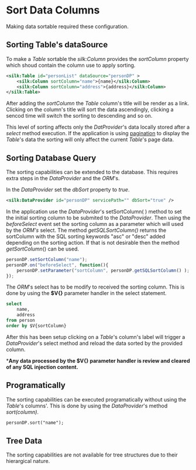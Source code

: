 # Sort Data Columns

Making data sortable required these configuration.

## Sorting Table's dataSource

To make a *Table* sortable the *silk:Column* provides the *sortColumn* property which shoud contain the column use to apply sorting.

```xml
<silk:Table id="personList" dataSource="personDP" >
	<silk:Column sortColumn="name">{name}</silk:Column>
	<silk:Column sortColumn="address">{address}</silk:Column>
</silk:Table>
```

After adding the *sortColumn* the *Table* column's title will be render as a link. Clicking on the column's title will sort the data ascendingly, clicking a sencod time will switch the sorting to descending and so on.

This level of sorting affects only the *DatProvider*'s data locally stored after a *select* method execution. If the application is using [pagination](pagination.md) to display the *Table*'s data the sorting will only affect the current *Table*'s page data.

## Sorting Database Query

The sorting capabilities can be extended to the database. This requires extra steps in the *DataProvider* and the *ORM*'s.

In the *DataProvider* set the *dbSort* property to *true*.

```xml
<silk:DataProvider id="personDP" servicePath="" dbSort="true" />
```

In the application use the *DataProvider*'s setSortColumn( ) method to set the initial sorting column to be submited to the *DataProvider*. Then using the *beforeSelect* event set the sorting column as a parameter which will used by the *ORM's* select. The method *getSQLSortColumn()* returns the sortColumn with the SQL sorting keywords "asc" or "desc" added depending on the sorting action. If that is not desirable then the method *getSortColumn*() can be used.

```javascript
personDP.setSortColumn("name");
personDP.on("beforeSelect", function(){
	personDP.setParameter("sortColumn", personDP.getSQLSortColumn() );
});
```

The *ORM*'s select has to be modify to received the sorting column. This is done by using the **$V{}** parameter handler in the select statement. 

```sql
select
	name,
	address
from person
order by $V{sortColumn}
```

After this has been setup clicking on a *Table*'s column's label will trigger a *DataProvider*'s select method and reload the data sorted by the provided column.

***Any data processed by the $V{} parameter handler is review and cleared of any  SQL injection content.** 

## Programatically

The sorting capabilities can be executed programatically without using the *Table*'s columns'. This is done by using the *DataProvider*'s method *sort(column)*.

``` xml
personDP.sort("name");
```

## Tree Data

The sorting capabilities are not available for tree structures due to their hierargical nature.